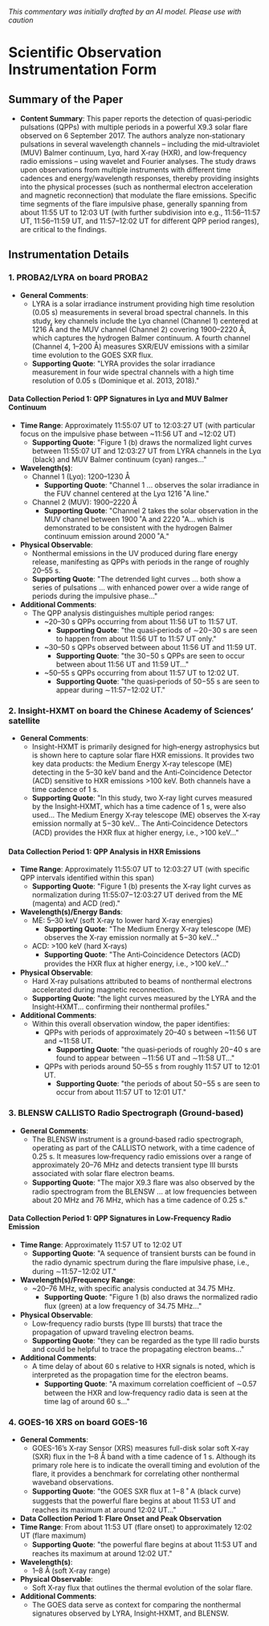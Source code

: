 _This commentary was initially drafted by an AI model. Please use with caution_

# Scientific Observation Instrumentation Form

## Summary of the Paper
- **Content Summary**: This paper reports the detection of quasi‑periodic pulsations (QPPs) with multiple periods in a powerful X9.3 solar flare observed on 6 September 2017. The authors analyze non‑stationary pulsations in several wavelength channels – including the mid‑ultraviolet (MUV) Balmer continuum, Lyα, hard X‑ray (HXR), and low‑frequency radio emissions – using wavelet and Fourier analyses. The study draws upon observations from multiple instruments with different time cadences and energy/wavelength responses, thereby providing insights into the physical processes (such as nonthermal electron acceleration and magnetic reconnection) that modulate the flare emissions. Specific time segments of the flare impulsive phase, generally spanning from about 11:55 UT to 12:03 UT (with further subdivision into e.g., 11:56–11:57 UT, 11:56–11:59 UT, and 11:57–12:02 UT for different QPP period ranges), are critical to the findings.

## Instrumentation Details

### 1. PROBA2/LYRA on board PROBA2
- **General Comments**:
   - LYRA is a solar irradiance instrument providing high time resolution (0.05 s) measurements in several broad spectral channels. In this study, key channels include the Lyα channel (Channel 1) centered at 1216 Å and the MUV channel (Channel 2) covering 1900–2220 Å, which captures the hydrogen Balmer continuum. A fourth channel (Channel 4, 1–200 Å) measures SXR/EUV emissions with a similar time evolution to the GOES SXR flux.
   - **Supporting Quote**: "LYRA provides the solar irradiance measurement in four wide spectral channels with a high time resolution of 0.05 s (Dominique et al. 2013, 2018)." 

#### Data Collection Period 1: QPP Signatures in Lyα and MUV Balmer Continuum
- **Time Range**: Approximately 11:55:07 UT to 12:03:27 UT (with particular focus on the impulsive phase between ~11:56 UT and ~12:02 UT)
   - **Supporting Quote**: "Figure 1 (b) draws the normalized light curves between 11:55:07 UT and 12:03:27 UT from LYRA channels in the Lyα (black) and MUV Balmer continuum (cyan) ranges..."
- **Wavelength(s)**:
   - Channel 1 (Lyα): 1200–1230 Å
      - **Supporting Quote**: "Channel 1 ... observes the solar irradiance in the FUV channel centered at the Lyα 1216 ˚A line."
   - Channel 2 (MUV): 1900–2220 Å
      - **Supporting Quote**: "Channel 2 takes the solar observation in the MUV channel between 1900 ˚A and 2220 ˚A... which is demonstrated to be consistent with the hydrogen Balmer continuum emission around 2000 ˚A."
- **Physical Observable**:
   - Nonthermal emissions in the UV produced during flare energy release, manifesting as QPPs with periods in the range of roughly 20–55 s.
   - **Supporting Quote**: "The detrended light curves ... both show a series of pulsations ... with enhanced power over a wide range of periods during the impulsive phase..." 
- **Additional Comments**:
   - The QPP analysis distinguishes multiple period ranges:
      - ~20–30 s QPPs occurring from about 11:56 UT to 11:57 UT.
         - **Supporting Quote**: "the quasi‑periods of ∼20−30 s are seen to happen from about 11:56 UT to 11:57 UT only."
      - ~30–50 s QPPs observed between about 11:56 UT and 11:59 UT.
         - **Supporting Quote**: "the 30−50 s QPPs are seen to occur between about 11:56 UT and 11:59 UT..."
      - ~50–55 s QPPs occurring from about 11:57 UT to 12:02 UT.
         - **Supporting Quote**: "the quasi‑periods of 50−55 s are seen to appear during ∼11:57−12:02 UT."

### 2. Insight-HXMT on board the Chinese Academy of Sciences’ satellite
- **General Comments**:
   - Insight-HXMT is primarily designed for high‑energy astrophysics but is shown here to capture solar flare HXR emissions. It provides two key data products: the Medium Energy X‑ray telescope (ME) detecting in the 5–30 keV band and the Anti‑Coincidence Detector (ACD) sensitive to HXR emissions >100 keV. Both channels have a time cadence of 1 s.
   - **Supporting Quote**: "In this study, two X‑ray light curves measured by the Insight‑HXMT, which has a time cadence of 1 s, were also used... The Medium Energy X‑ray telescope (ME) observes the X‑ray emission normally at 5−30 keV... The Anti‑Coincidence Detectors (ACD) provides the HXR ﬂux at higher energy, i.e., >100 keV..."

#### Data Collection Period 1: QPP Analysis in HXR Emissions
- **Time Range**: Approximately 11:55:07 UT to 12:03:27 UT (with specific QPP intervals identified within this span)
   - **Supporting Quote**: "Figure 1 (b) presents the X‑ray light curves as normalization during 11:55:07−12:03:27 UT derived from the ME (magenta) and ACD (red)."
- **Wavelength(s)/Energy Bands**:
   - ME: 5–30 keV (soft X‑ray to lower hard X‑ray energies)
      - **Supporting Quote**: "The Medium Energy X‑ray telescope (ME) observes the X‑ray emission normally at 5−30 keV..."
   - ACD: >100 keV (hard X‑rays)
      - **Supporting Quote**: "The Anti‑Coincidence Detectors (ACD) provides the HXR ﬂux at higher energy, i.e., >100 keV..."
- **Physical Observable**:
   - Hard X‑ray pulsations attributed to beams of nonthermal electrons accelerated during magnetic reconnection.
   - **Supporting Quote**: "the light curves measured by the LYRA and the Insight‑HXMT... confirming their nonthermal profiles."
- **Additional Comments**:
   - Within this overall observation window, the paper identifies:
      - QPPs with periods of approximately 20–40 s between ~11:56 UT and ~11:58 UT.
         - **Supporting Quote**: "the quasi‑periods of roughly 20−40 s are found to appear between ∼11:56 UT and ∼11:58 UT..."
      - QPPs with periods around 50–55 s from roughly 11:57 UT to 12:01 UT.
         - **Supporting Quote**: "the periods of about 50−55 s are seen to occur from about 11:57 UT to 12:01 UT."

### 3. BLENSW CALLISTO Radio Spectrograph (Ground-based)
- **General Comments**:
   - The BLENSW instrument is a ground‑based radio spectrograph, operating as part of the CALLISTO network, with a time cadence of 0.25 s. It measures low‑frequency radio emissions over a range of approximately 20–76 MHz and detects transient type III bursts associated with solar flare electron beams.
   - **Supporting Quote**: "The major X9.3 ﬂare was also observed by the radio spectrogram from the BLENSW ... at low frequencies between about 20 MHz and 76 MHz, which has a time cadence of 0.25 s."
   
#### Data Collection Period 1: QPP Signatures in Low‑Frequency Radio Emission
- **Time Range**: Approximately 11:57 UT to 12:02 UT
   - **Supporting Quote**: "A sequence of transient bursts can be found in the radio dynamic spectrum during the ﬂare impulsive phase, i.e., during ∼11:57−12:02 UT."
- **Wavelength(s)/Frequency Range**:
   - ~20–76 MHz, with specific analysis conducted at 34.75 MHz.
      - **Supporting Quote**: "Figure 1 (b) also draws the normalized radio ﬂux (green) at a low frequency of 34.75 MHz..."
- **Physical Observable**:
   - Low‑frequency radio bursts (type III bursts) that trace the propagation of upward traveling electron beams.
   - **Supporting Quote**: "they can be regarded as the type III radio bursts and could be helpful to trace the propagating electron beams..."
- **Additional Comments**:
   - A time delay of about 60 s relative to HXR signals is noted, which is interpreted as the propagation time for the electron beams.
      - **Supporting Quote**: "A maximum correlation coeﬃcient of ∼0.57 between the HXR and low‑frequency radio data is seen at the time lag of around 60 s..."

### 4. GOES-16 XRS on board GOES-16
- **General Comments**:
   - GOES-16’s X‑ray Sensor (XRS) measures full-disk solar soft X‑ray (SXR) flux in the 1–8 Å band with a time cadence of 1 s. Although its primary role here is to indicate the overall timing and evolution of the flare, it provides a benchmark for correlating other nonthermal waveband observations.
   - **Supporting Quote**: "the GOES SXR ﬂux at 1−8 ˚ A (black curve) suggests that the powerful ﬂare begins at about 11:53 UT and reaches its maximum at around 12:02 UT..."
- **Data Collection Period 1: Flare Onset and Peak Observation**
- **Time Range**: From about 11:53 UT (flare onset) to approximately 12:02 UT (flare maximum)
   - **Supporting Quote**: "the powerful ﬂare begins at about 11:53 UT and reaches its maximum at around 12:02 UT."
- **Wavelength(s)**:
   - 1–8 Å (soft X‑ray range)
- **Physical Observable**:
   - Soft X‑ray flux that outlines the thermal evolution of the solar flare.
- **Additional Comments**:
   - The GOES data serve as context for comparing the nonthermal signatures observed by LYRA, Insight‑HXMT, and BLENSW.
